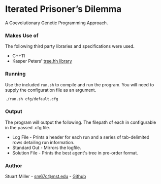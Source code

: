 # Iterated Prisoner’s Dilemma

A Coevolutionary Genetic Programming Approach.

### Makes Use of

The following third party libraries and specifications were used.

* C++11
* Kasper Peters' [tree.hh library](http://tree.phi-sci.com/index.html)

### Running

Use the included ```run.sh``` to compile and run the program. You will need to supply the configuration file as an argument.

```bash
./run.sh cfg/default.cfg
```

### Output

The program will output the following. The filepath of each in configurable in the passed .cfg file.

* Log File - Prints a header for each run and a series of tab-delimited rows detailing run information.
* Standard Out - Mirrors the logfile.
* Solution File - Prints the best agent's tree in pre-order format.

### Author

Stuart Miller - sm67c@mst.edu - [Github](https://github.com/stewythe1st)